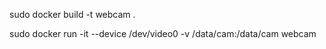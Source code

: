  sudo docker build -t webcam .

sudo docker run -it --device /dev/video0 -v /data/cam:/data/cam webcam